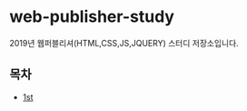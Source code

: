 # web-publisher-study
2019년 웹퍼블리셔(HTML,CSS,JS,JQUERY) 스터디 저장소입니다.
  
## 목차

* [1st](https://github.com/kwonkjy/webpublishstudy/blob/master/20190427_1st)
